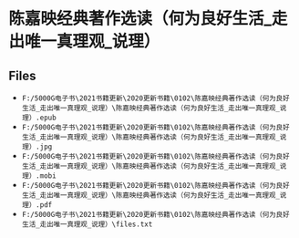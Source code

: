 # 陈嘉映经典著作选读（何为良好生活_走出唯一真理观_说理）

## Files

- `F:/5000G电子书\2021书籍更新\2020更新书籍\0102\陈嘉映经典著作选读（何为良好生活_走出唯一真理观_说理）\陈嘉映经典著作选读（何为良好生活_走出唯一真理观_说理）.epub`
- `F:/5000G电子书\2021书籍更新\2020更新书籍\0102\陈嘉映经典著作选读（何为良好生活_走出唯一真理观_说理）\陈嘉映经典著作选读（何为良好生活_走出唯一真理观_说理）.jpg`
- `F:/5000G电子书\2021书籍更新\2020更新书籍\0102\陈嘉映经典著作选读（何为良好生活_走出唯一真理观_说理）\陈嘉映经典著作选读（何为良好生活_走出唯一真理观_说理）.mobi`
- `F:/5000G电子书\2021书籍更新\2020更新书籍\0102\陈嘉映经典著作选读（何为良好生活_走出唯一真理观_说理）\陈嘉映经典著作选读（何为良好生活_走出唯一真理观_说理）.pdf`
- `F:/5000G电子书\2021书籍更新\2020更新书籍\0102\陈嘉映经典著作选读（何为良好生活_走出唯一真理观_说理）\files.txt`
